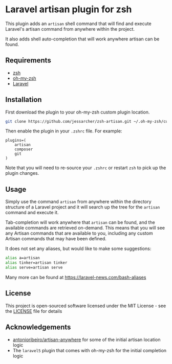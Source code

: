 # Laravel artisan plugin for zsh

This plugin adds an `artisan` shell command that will find and execute Laravel's
artisan command from anywhere within the project.

It also adds shell auto-completion that will work anywhere artisan can be found.

## Requirements

* [zsh](https://www.zsh.org/)
* [oh-my-zsh](https://github.com/robbyrussell/oh-my-zsh)
* [Laravel](https://laravel.com/)

## Installation

First download the plugin to your oh-my-zsh custom plugin location.

```sh
git clone https://github.com/jessarcher/zsh-artisan.git ~/.oh-my-zsh/custom/plugins/artisan
```

Then enable the plugin in your `.zshrc` file. For example:

```zshrc
plugins=(
    artisan
    composer
    git
)
```

Note that you will need to re-source your `.zshrc` or restart `zsh` to pick up
the plugin changes.

## Usage

Simply use the command `artisan` from anywhere within the directory structure of
a Laravel project and it will search up the tree for the `artisan` command and
execute it.

Tab-completion will work anywhere that `artisan` can be found, and the available
commands are retrieved on-demand. This means that you will see any Artisan
commands that are available to you, including any custom Artisan commands that
may have been defined.

It does not set any aliases, but would like to make some suggestions:

```zsh
alias a=artisan
alias tinker=artisan tinker
alias serve=artisan serve
```

Many more can be found at https://laravel-news.com/bash-aliases

## License

This project is open-sourced software licensed under the MIT License - see the
[LICENSE](LICENSE) file for details

## Acknowledgements

* [antonioribeiro/artisan-anywhere](https://github.com/antonioribeiro/artisan-anywhere)
  for some of the initial artisan location logic
* The `laravel5` plugin that comes with oh-my-zsh for the initial completion
  logic
